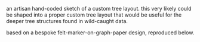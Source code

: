 an artisan hand-coded sketch of a custom tree layout.  this very likely could be shaped into a proper custom tree layout that would be useful for the deeper tree structures found in wild-caught data.

based on a bespoke felt-marker-on-graph-paper design, reproduced below.

